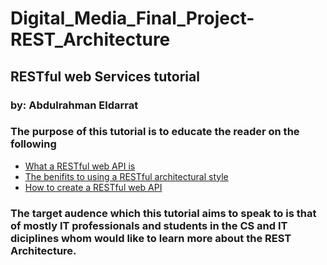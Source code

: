 # Digital_Media_Final_Project-REST_Architecture

## RESTful web Services tutorial
### by: Abdulrahman Eldarrat

### The purpose of this tutorial is to educate the reader on the following
* [What a RESTful web API is](What\is\a\RESTful\web\service?.md)
* [The benifits to using a RESTful architectural style](/RESTfulbenefits.md)
* [How to create a RESTful web API](/)


### The target audence which this tutorial aims to speak to is that of mostly IT professionals and students in the CS and IT diciplines whom would like to learn more about the REST Architecture.
